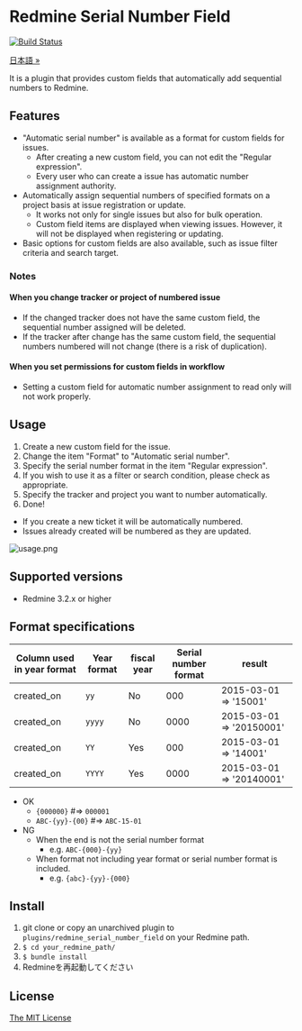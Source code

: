 # Redmine Serial Number Field

[![Build Status](https://travis-ci.org/matsukei/redmine_serial_number_field.svg?branch=master)](https://travis-ci.org/matsukei/redmine_serial_number_field)

[日本語 »](https://github.com/matsukei/redmine_serial_number_field/blob/master/README.md)

It is a plugin that provides custom fields that automatically add sequential numbers to Redmine.

## Features

* "Automatic serial number" is available as a format for custom fields for issues.
  * After creating a new custom field, you can not edit the "Regular expression".
  * Every user who can create a issue has automatic number assignment authority.
* Automatically assign sequential numbers of specified formats on a project basis at issue registration or update.
  * It works not only for single issues but also for bulk operation.
  * Custom field items are displayed when viewing issues. However, it will not be displayed when registering or updating.
* Basic options for custom fields are also available, such as issue filter criteria and search target.

### Notes

#### When you change tracker or project of numbered issue

* If the changed tracker does not have the same custom field, the sequential number assigned will be deleted.
* If the tracker after change has the same custom field, the sequential numbers numbered will not change (there is a risk of duplication).

#### When you set permissions for custom fields in workflow

* Setting a custom field for automatic number assignment to read only will not work properly.

## Usage

1. Create a new custom field for the issue.
2. Change the item "Format" to "Automatic serial number".
3. Specify the serial number format in the item "Regular expression".
4. If you wish to use it as a filter or search condition, please check as appropriate.
5. Specify the tracker and project you want to number automatically.
6. Done!
  * If you create a new ticket it will be automatically numbered.
  * Issues already created will be numbered as they are updated.

![usage.png](https://github.com/matsukei/redmine_serial_number_field/blob/master/doc/images/usage.en.png)

## Supported versions

* Redmine 3.2.x or higher

## Format specifications

|Column used in year format |Year format|fiscal year|Serial number format| result                 |
|---------------------------|-----------|-----------|--------------------|------------------------|
|created_on                 |`yy`       |No         |000                 |2015-03-01 => '15001'   |
|created_on                 |`yyyy`     |No         |0000                |2015-03-01 => '20150001'|
|created_on                 |`YY`       |Yes        |000                 |2015-03-01 => '14001'   |
|created_on                 |`YYYY`     |Yes        |0000                |2015-03-01 => '20140001'|

* OK
  * `{000000}` #=> `000001`
  * `ABC-{yy}-{00}` #=> `ABC-15-01`
* NG
  * When the end is not the serial number format
    * e.g. `ABC-{000}-{yy}`
  * When format not including year format or serial number format is included.
    * e.g. `{abc}-{yy}-{000}`

## Install

1. git clone or copy an unarchived plugin to `plugins/redmine_serial_number_field` on your Redmine path.
2. `$ cd your_redmine_path/`
3. `$ bundle install`
4. Redmineを再起動してください

## License

[The MIT License](https://opensource.org/licenses/MIT)
